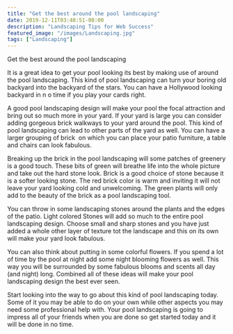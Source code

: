 ```yaml
---
title: "Get the best around the pool landscaping"
date: 2019-12-11T03:48:51-08:00
description: "Landscaping Tips for Web Success"
featured_image: "/images/Landscaping.jpg"
tags: ["Landscaping"]
---
```


Get the best around the pool landscaping 

It is a great idea to get your pool looking its best by making use of around the pool landscaping. This kind of pool landscaping can turn your boring old backyard into the backyard of the stars. You can have a Hollywood looking backyard in n o time if you play your cards right. 

A good pool landscaping design will make your pool the focal attraction and bring out so much more in your yard. If your yard is large you can consider adding gorgeous brick walkways to your yard around the pool. This kind of pool landscaping can lead to other parts of the yard as well. You can have a larger grouping of brick  on which you can place your patio furniture, a table and chairs can look fabulous. 

Breaking up the brick in the pool landscaping will some patches of greenery is a good touch. These bits of green will breathe life into the whole picture and take out the hard stone look. Brick is a good choice of stone because it is a softer looking stone. The red brick color is warm and inviting it will not leave your yard looking cold and unwelcoming. The green plants will only add to the beauty of the brick as a pool landscaping tool. 

You can throw in some landscaping stones around the plants and the edges of the patio. Light colored Stones will add so much to the entire pool landscaping design. Choose small and sharp stones and you have just added a whole other layer of texture tot the landscape and this on its own will make your yard look fabulous. 

You can also think about putting in some colorful flowers. If you spend a lot of time by the pool at night add some night blooming flowers as well. This way you will be surrounded by some fabulous blooms and scents all day (and night) long. Combined all of these ideas will make your pool landscaping design the best ever seen. 

Start looking into the way to go about this kind of pool landscaping today. Some of it you may be able to do on your own while other aspects you may need some professional help with. Your pool landscaping is going to impress all of your friends when you are done so get started today and it will be done in no time. 

